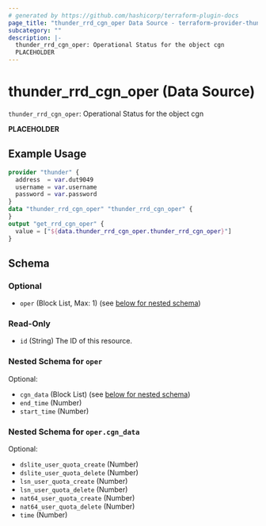 ```yaml
---
# generated by https://github.com/hashicorp/terraform-plugin-docs
page_title: "thunder_rrd_cgn_oper Data Source - terraform-provider-thunder"
subcategory: ""
description: |-
  thunder_rrd_cgn_oper: Operational Status for the object cgn
  PLACEHOLDER
---
```


# thunder_rrd_cgn_oper (Data Source)

`thunder_rrd_cgn_oper`: Operational Status for the object cgn

__PLACEHOLDER__

## Example Usage

```terraform
provider "thunder" {
  address  = var.dut9049
  username = var.username
  password = var.password
}
data "thunder_rrd_cgn_oper" "thunder_rrd_cgn_oper" {
}
output "get_rrd_cgn_oper" {
  value = ["${data.thunder_rrd_cgn_oper.thunder_rrd_cgn_oper}"]
}
```

<!-- schema generated by tfplugindocs -->
## Schema

### Optional

- `oper` (Block List, Max: 1) (see [below for nested schema](#nestedblock--oper))

### Read-Only

- `id` (String) The ID of this resource.

<a id="nestedblock--oper"></a>
### Nested Schema for `oper`

Optional:

- `cgn_data` (Block List) (see [below for nested schema](#nestedblock--oper--cgn_data))
- `end_time` (Number)
- `start_time` (Number)

<a id="nestedblock--oper--cgn_data"></a>
### Nested Schema for `oper.cgn_data`

Optional:

- `dslite_user_quota_create` (Number)
- `dslite_user_quota_delete` (Number)
- `lsn_user_quota_create` (Number)
- `lsn_user_quota_delete` (Number)
- `nat64_user_quota_create` (Number)
- `nat64_user_quota_delete` (Number)
- `time` (Number)


